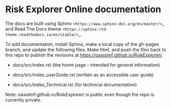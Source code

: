 # Risk Explorer Online documentation

The docs are built using Sphinx `<https://www.sphinx-doc.org/en/master/>`_ and Read The Docs theme `<https://sphinx-rtd-theme.readthedocs.io/en/stable/>`_.

To add documentation, install Sphinx, make a local copy of the gh-pages branch, and update the following files. Make html, and push the files back to this repo to publish the revisions at https://oasislmf.github.io/RiskExplorer/. 

* docs/src/index.rst (the home page - intended for general information)

* docs/src/index_userGuide.rst (written as an accessible user guide)

* docs/src/index_Technical.rst (for technical documentation)


Note: oasislmf.github.io/RiskExplorer/ is public even though the repo is currently private.
